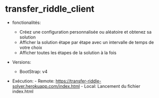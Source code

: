 # transfer_riddle_client
- fonctionalités:
   - Créez une configuration personnalisée ou aléatoire et obtenez sa solution
   - Afficher la solution étape par étape avec un intervalle de temps de votre choix
   - Afficher toutes les étapes de la solution à la fois

- Versions:
	- BootStrap: v4
- Exécution:
      - Remote: https://transfer-riddle-solver.herokuapp.com/index.html
      - Local: Lancement du fichier index.html
